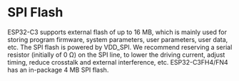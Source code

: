 # SPI Flash

ESP32-C3 supports external flash of up to 16 MB, which is mainly used for storing program firmware, system parameters, user parameters, user data, etc. The SPI flash is powered by VDD_SPI. We recommend reserving a serial resistor (initially of 0 &Omega;) on the SPI line, to lower the driving current, adjust timing, reduce crosstalk and external interference, etc. ESP32-C3FH4/FN4 has an in-package 4 MB SPI flash.
